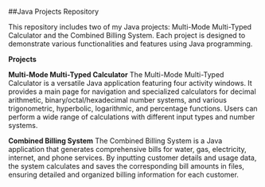 ##Java Projects Repository

This repository includes two of my Java projects: 
Multi-Mode Multi-Typed Calculator and the Combined Billing System. Each project is designed to demonstrate various functionalities and features using Java programming.

**Projects**

**Multi-Mode Multi-Typed Calculator**
The Multi-Mode Multi-Typed Calculator is a versatile Java application featuring four activity windows. It provides a main page for navigation and specialized calculators for decimal arithmetic, binary/octal/hexadecimal number systems, and various trigonometric, hyperbolic, logarithmic, and percentage functions. Users can perform a wide range of calculations with different input types and number systems.

**Combined Billing System**
The Combined Billing System is a Java application that generates comprehensive bills for water, gas, electricity, internet, and phone services. By inputting customer details and usage data, the system calculates and saves the corresponding bill amounts in files, ensuring detailed and organized billing information for each customer.
